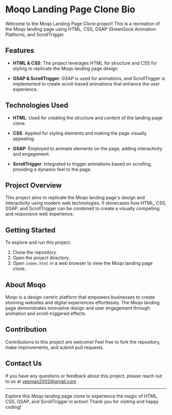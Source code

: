 # Moqo Landing Page Clone Bio

Welcome to the Moqo Landing Page Clone project! This is a recreation of the Moqo landing page using HTML, CSS, GSAP (GreenSock Animation Platform), and ScrollTrigger. 

## Features

- **HTML & CSS**: The project leverages HTML for structure and CSS for styling to replicate the Moqo landing page design.
  
- **GSAP & ScrollTrigger**: GSAP is used for animations, and ScrollTrigger is implemented to create scroll-based animations that enhance the user experience.

## Technologies Used

- **HTML**: Used for creating the structure and content of the landing page clone.
  
- **CSS**: Applied for styling elements and making the page visually appealing.

- **GSAP**: Employed to animate elements on the page, adding interactivity and engagement.
  
- **ScrollTrigger**: Integrated to trigger animations based on scrolling, providing a dynamic feel to the page.

## Project Overview

This project aims to replicate the Moqo landing page's design and interactivity using modern web technologies. It showcases how HTML, CSS, GSAP, and ScrollTrigger can be combined to create a visually compelling and responsive web experience.

## Getting Started

To explore and run this project:

1. Clone the repository.
2. Open the project directory.
3. Open `index.html` in a web browser to view the Moqo landing page clone.

## About Moqo

Moqo is a design-centric platform that empowers businesses to create stunning websites and digital experiences effortlessly. The Moqo landing page demonstrates innovative design and user engagement through animation and scroll-triggered effects.

## Contribution

Contributions to this project are welcome! Feel free to fork the repository, make improvements, and submit pull requests.

## Contact Us

If you have any questions or feedback about this project, please reach out to us at veeman2002@gmail.com . 

---

Explore this Moqo landing page clone to experience the magic of HTML, CSS, GSAP, and ScrollTrigger in action! Thank you for visiting and happy coding!
